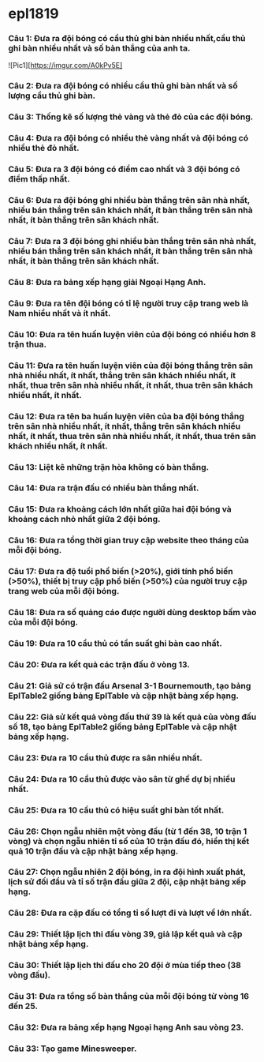 # epl1819

### Câu 1: Đưa ra đội bóng có cầu thủ ghi bàn nhiều nhất,cầu thủ ghi bàn nhiều nhất và số bàn thắng của anh ta.
![Pic1][https://imgur.com/A0kPv5E]
### Câu 2: Đưa ra đội bóng có nhiều cầu thủ ghi bàn nhất và số lượng cầu thủ ghi bàn.

### Câu 3: Thống kê số lượng thẻ vàng và thẻ đỏ của các đội bóng.

### Câu 4: Đưa ra đội bóng có nhiều thẻ vàng nhất và đội bóng có nhiều thẻ đỏ nhất.

### Câu 5: Đưa ra 3 đội bóng có điểm cao nhất và 3 đội bóng có điểm thấp nhất.

### Câu 6: Đưa ra đội bóng ghi nhiều bàn thắng trên sân nhà nhất, nhiều bán thắng trên sân khách nhất, ít bàn thắng trên sân nhà nhất, ít bàn thắng trên sân khách nhất.

### Câu 7: Đưa ra 3 đội bóng ghi nhiều bàn thắng trên sân nhà nhất, nhiều bán thắng trên sân khách nhất, ít bàn thắng trên sân nhà nhất, ít bàn thắng trên sân khách nhất.

### Câu 8: Đưa ra bảng xếp hạng giải Ngoại Hạng Anh.

### Câu 9: Đưa ra tên đội bóng có tỉ lệ người truy cập trang web là Nam nhiều nhất và ít nhất.

### Câu 10: Đưa ra tên huấn luyện viên của đội bóng có nhiều hơn 8 trận thua.

### Câu 11: Đưa ra tên huấn luyện viên của đội bóng thắng trên sân nhà nhiều nhất, ít nhất, thắng trên sân khách nhiều nhất, ít nhất, thua trên sân nhà nhiều nhất, ít nhất, thua trên sân khách nhiều nhất, ít nhất.

### Câu 12: Đưa ra tên ba huấn luyện viên của ba đội bóng thắng trên sân nhà nhiều nhất, ít nhất, thắng trên sân khách nhiều nhất, ít nhất, thua trên sân nhà nhiều nhất, ít nhất, thua trên sân khách nhiều nhất, ít nhất.

### Câu 13: Liệt kê những trận hòa không có bàn thắng.

### Câu 14: Đưa ra trận đấu có nhiều bàn thắng nhất.

### Câu 15: Đưa ra khoảng cách lớn nhất giữa hai đội bóng và khoảng cách nhỏ nhất giữa 2 đội bóng.

### Câu 16: Đưa ra tổng thời gian truy cập website theo tháng của mỗi đội bóng.

### Câu 17: Đưa ra độ tuổi phổ biến (>20%), giới tính phổ biến (>50%), thiết bị truy cập phổ biến (>50%) của người truy cập trang web của mỗi đội bóng.

### Câu 18: Đưa ra số quảng cáo được người dùng desktop bấm vào của mỗi đội bóng.

### Câu 19: Đưa ra 10 cầu thủ có tần suất ghi bàn cao nhất.

### Câu 20: Đưa ra kết quả các trận đấu ở vòng 13.

### Câu 21: Giả sử có trận đấu Arsenal 3-1 Bournemouth, tạo bảng EplTable2 giống bảng EplTable và cập nhật bảng xếp hạng.

### Câu 22: Giả sử kết quả vòng đấu thứ 39 là kết quả của vòng đấu số 18, tạo bảng EplTable2 giống bảng EplTable và cập nhật bảng xếp hạng.

### Câu 23: Đưa ra 10 cầu thủ được ra sân nhiều nhất.

### Câu 24: Đưa ra 10 cầu thủ được vào sân từ ghế dự bị nhiều nhất.

### Câu 25: Đưa ra 10 cầu thủ có hiệu suất ghi bàn tốt nhất.

### Câu 26: Chọn ngẫu nhiên một vòng đấu (từ 1 đến 38, 10 trận 1 vòng) và chọn ngẫu nhiên tỉ số của 10 trận đấu đó, hiển thị kết quả 10 trận đấu và cập nhật bảng xếp hạng.

### Câu 27: Chọn ngẫu nhiên 2 đội bóng, in ra đội hình xuất phát, lịch sử đối đầu và tỉ số trận đấu giữa 2 đội, cập nhật bảng xếp hạng.

### Câu 28: Đưa ra cặp đấu có tổng tỉ số lượt đi và lượt về lớn nhất.

### Câu 29: Thiết lập lịch thi đấu vòng 39, giả lập kết quả và cập nhật bảng xếp hạng.

### Câu 30: Thiết lập lịch thi đấu cho 20 đội ở mùa tiếp theo (38 vòng đấu).

### Câu 31: Đưa ra tổng số bàn thắng của mỗi đội bóng từ vòng 16 đến 25.

### Câu 32: Đưa ra bảng xếp hạng Ngoại hạng Anh sau vòng 23.

### Câu 33: Tạo game Minesweeper.
